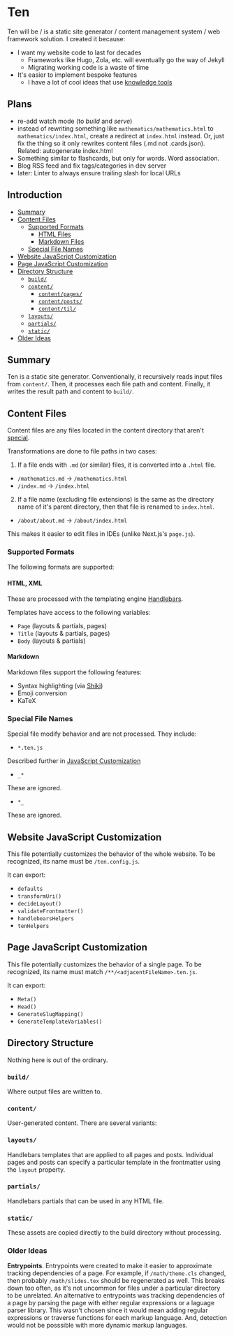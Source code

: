 # Ten <!-- omit from toc -->

Ten will be / is a static site generator / content management system / web framework solution. I created it because:

- I want my website code to last for decades
  - Frameworks like Hugo, Zola, etc. will eventually go the way of Jekyll
  - Migrating working code is a waste of time
- It's easier to implement bespoke features
  - I have a lot of cool ideas that use [knowledge tools](https://github.com/fox-lists/catalog-knowledge-tools)

## Plans <!-- omit from toc -->

- re-add watch mode (to _build_ and _serve_)
- instead of rewriting something like `mathematics/mathematics.html` to `mathematics/index.html`, create a redirect at `index.html` instead. Or, just fix the thing so it only rewrites content files (.md not .cards.json). Related: autogenerate index.html
- Something similar to flashcards, but only for words. Word association.
- Blog RSS feed and fix tags/categories in dev server
- later: Linter to always ensure trailing slash for local URLs

## Introduction <!-- omit from toc -->

- [Summary](#summary)
- [Content Files](#content-files)
  - [Supported Formats](#supported-formats)
    - [HTML Files](#html-files)
    - [Markdown Files](#markdown-files)
  - [Special File Names](#special-file-names)
- [Website JavaScript Customization](#website-javascript-customization)
- [Page JavaScript Customization](#page-javascript-customization)
- [Directory Structure](#directory-structure)
  - [`build/`](#build)
  - [`content/`](#content)
    - [`content/pages/`](#contentpages)
    - [`content/posts/`](#contentposts)
    - [`content/til/`](#contenttil)
  - [`layouts/`](#layouts)
  - [`partials/`](#partials)
  - [`static/`](#static)
- [Older Ideas](#older-ideas)

## Summary

Ten is a static site generator. Conventionally, it recursively reads input files from `content/`. Then, it processes each file path and content. Finally, it writes the result path and content to `build/`.

## Content Files

Content files are any files located in the content directory that aren't [special](#special-file-names).

Transformations are done to file paths in two cases:

1. If a file ends with `.md` (or similar) files, it is converted into a `.html` file.

- `/mathematics.md` -> `/mathematics.html`
- `/index.md` -> `/index.html`

2. If a file name (excluding file extensions) is the same as the directory name of it's parent directory, then that file is renamed to `index.html`.

- `/about/about.md` -> `/about/index.html`

This makes it easier to edit files in IDEs (unlike Next.js's `page.js`).

### Supported Formats

The following formats are supported:

#### HTML, XML

These are processed with the templating engine [Handlebars](https://handlebarsjs.com).

Templates have access to the following variables:

- `Page` (layouts & partials, pages)
- `Title` (layouts & partials, pages)
- `Body` (layouts & partials)

#### Markdown

Markdown files support the following features:

- Syntax highlighting (via [Shiki](https://shiki.style))
- Emoji conversion
- KaTeX

### Special File Names

Special file modify behavior and are not processed. They include:

- `*.ten.js`

Described further in [JavaScript Customization](#website-javascript-customization)

- `_*`

These are ignored.

- `*_`

These are ignored.

## Website JavaScript Customization

This file potentially customizes the behavior of the whole website. To be recognized, its name must be `/ten.config.js`.

It can export:

- `defaults`
- `transformUri()`
- `decideLayout()`
- `validateFrontmatter()`
- `handlebearsHelpers`
- `tenHelpers`

## Page JavaScript Customization

This file potentially customizes the behavior of a single page. To be recognized, its name must match `/**/<adjacentFileName>.ten.js`.

It can export:

- `Meta()`
- `Head()`
- `GenerateSlugMapping()`
- `GenerateTemplateVariables()`

## Directory Structure

Nothing here is out of the ordinary.

### `build/`

Where output files are written to.

### `content/`

User-generated content. There are several variants:

### `layouts/`

Handlebars templates that are applied to all pages and posts. Individual pages and posts can specify a particular template in the frontmatter using the `layout` property.

### `partials/`

Handlebars partials that can be used in any HTML file.

### `static/`

These assets are copied directly to the build directory without processing.

### Older Ideas

**Entrypoints**. Entrypoints were created to make it easier to approximate tracking dependencies of a page. For example, if `/math/theme.cls` changed, then probably `/math/slides.tex` should be regenerated as well. This breaks down too often, as it's not uncommon for files under a particular directory to be unrelated. An alternative to entrypoints was tracking dependencies of a page by parsing the page with either regular expressions or a laguage parser library. This wasn't chosen since it would mean adding regular expressions or traverse functions for each markup language. And, detection would not be posssible with more dynamic markup languages.
